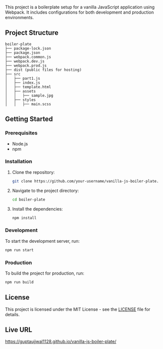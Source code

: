 This project is a boilerplate setup for a vanilla JavaScript application using Webpack. It includes configurations for both development and production environments.

## Project Structure

```
boiler-plate
├── package-lock.json
├── package.json
├── webpack.common.js
├── webpack.dev.js
├── webpack.prod.js
├── dist (public files for hosting)
├── src
│   ├── part1.js
│   ├── index.js
│   ├── template.html
│   ├── assets
│   │   ├── sample.jpg
│   ├── styles
│   │   ├── main.scss
```

## Getting Started

### Prerequisites

- Node.js
- npm

### Installation

1. Clone the repository:
   ```sh
   git clone https://github.com/your-username/vanilla-js-boiler-plate.git
   ```
2. Navigate to the project directory:
   ```sh
   cd boiler-plate
   ```
3. Install the dependencies:
   ```sh
   npm install
   ```

### Development

To start the development server, run:
```sh
npm run start
```

### Production

To build the project for production, run:
```sh
npm run build
```

## License

This project is licensed under the MIT License - see the [LICENSE](LICENSE) file for details.

## Live URL
https://guptaujjwal1128.github.io/vanilla-js-boiler-plate/
